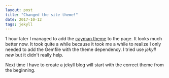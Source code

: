 ```yaml
---
layout: post
title: "Changed the site theme!"
date: 2017-10-12
tags: jekyll
---
```


1 hour later I managed to add the [cayman theme](https://github.com/pages-themes/cayman) to the page. <!--more-->It looks much better now. It took quite a while because it took me a while to realize I only needed to add the Gemfile with the theme dependency. I tried use *jekyll new* but it didn't really help.

Next time I have to create a jekyll blog will start with the correct theme from the beginning.
